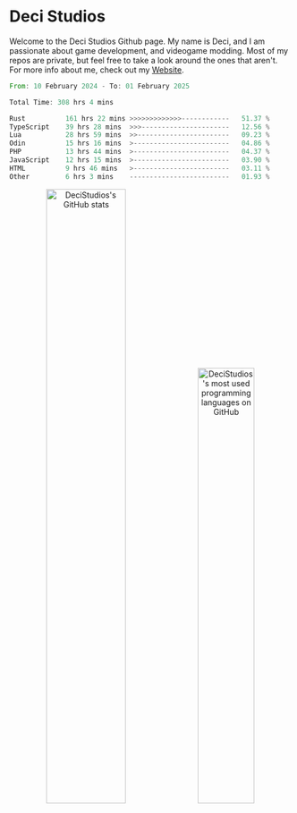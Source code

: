 # Deci Studios
Welcome to the Deci Studios Github page. My name is Deci, and I am passionate about game development, and videogame modding. Most of my repos are private, but feel free to take a look around the ones that aren't.
For more info about me, check out my <a href="https://decidev.co.uk" target="_blank">Website</a>.
<!--START_SECTION:waka-->

```rust
From: 10 February 2024 - To: 01 February 2025

Total Time: 308 hrs 4 mins

Rust          161 hrs 22 mins >>>>>>>>>>>>>------------   51.37 %
TypeScript    39 hrs 28 mins  >>>----------------------   12.56 %
Lua           28 hrs 59 mins  >>-----------------------   09.23 %
Odin          15 hrs 16 mins  >------------------------   04.86 %
PHP           13 hrs 44 mins  >------------------------   04.37 %
JavaScript    12 hrs 15 mins  >------------------------   03.90 %
HTML          9 hrs 46 mins   >------------------------   03.11 %
Other         6 hrs 3 mins    -------------------------   01.93 %
```

<!--END_SECTION:waka-->
<p align="center">
  <a href="https://github.com/anuraghazra/github-readme-stats" target="_blank"><img src="https://github-readme-stats.vercel.app/api?username=decistudios&show_icons=true&count_private=true&theme=omni&hide_border=true" alt="DeciStudios's GitHub stats" width="53.1%" /></a>
  <a href="https://github.com/anuraghazra/github-readme-stats" target="_blank"><img width="44.7%" src="https://github-readme-stats.vercel.app/api/top-langs/?username=decistudios&theme=omni&layout=compact&hide_border=true&langs_count=6" alt="DeciStudios's most used programming languages on GitHub" /></a>
</p>


